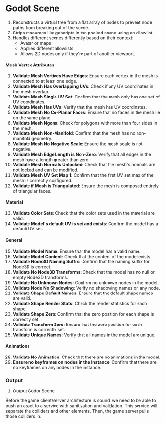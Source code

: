# Godot Scene

1. Reconstructs a virtual tree from a flat array of nodes to prevent node paths from breaking out of the scene.
2. Strips resources like gdscripts in the packed scene using an allowlist.
3. Handles different scenes differently based on their context:
   - Avatar or maps
   - Applies different allowlists
   - Allows 2D nodes only if they're part of another viewport.

#### Mesh Vertex Attributes

1. **Validate Mesh Vertices Have Edges**: Ensure each vertex in the mesh is connected to at least one edge.
2. **Validate Mesh Has Overlapping UVs**: Check if any UV coordinates in the mesh overlap.
3. **Validate Mesh Single UV Set**: Confirm that the mesh only has one set of UV coordinates.
4. **Validate Mesh Has UVs**: Verify that the mesh has UV coordinates.
5. **Validate Mesh No Co-Planar Faces**: Ensure that no faces in the mesh lie on the same plane.
6. **Validate Mesh Ngons**: Check for polygons with more than four sides in the mesh.
7. **Validate Mesh Non-Manifold**: Confirm that the mesh has no non-manifold geometry.
8. **Validate Mesh No Negative Scale**: Ensure the mesh scale is not negative.
9. **Validate Mesh Edge Length is Non-Zero**: Verify that all edges in the mesh have a length greater than zero.
10. **Validate Mesh Normals Unlocked**: Check that the mesh's normals are not locked and can be modified.
11. **Validate Mesh UV Set Map 1**: Confirm that the first UV set map of the mesh is correctly configured.
12. **Validate if Mesh is Triangulated**: Ensure the mesh is composed entirely of triangular faces.

#### Material

13. **Validate Color Sets**: Check that the color sets used in the material are valid.
14. **Validate Model's default UV is set and exists**: Confirm the model has a default UV set.

#### General

15. **Validate Model Name**: Ensure that the model has a valid name.
16. **Validate Model Content**: Check that the content of the model exists.
17. **Validate Node3D Naming Suffix**: Confirm that the naming suffix for Node3D is correct.
18. **Validate No Node3D Transforms**: Check that the model has no null or empty Node3D transforms.
19. **Validate No Unknown Nodes**: Confirm no unknown nodes in the model.
20. **Validate Node No Shadowing**: Verify no shadowing names on any node.
21. **Validate Shape Default Names**: Ensure that the default shape names are valid.
22. **Validate Shape Render Stats**: Check the render statistics for each shape.
23. **Validate Shape Zero**: Confirm that the zero position for each shape is correctly set.
24. **Validate Transform Zero**: Ensure that the zero position for each transform is correctly set.
25. **Validate Unique Names**: Verify that all names in the model are unique.

#### Animations

28. **Validate No Animation**: Check that there are no animations in the model.
29. **Ensure no keyframes on nodes in the Instance**: Confirm that there are no keyframes on any nodes in the instance.

### Output

1. Output Godot Scene

Before the game client/server architecture is sound, we need to be able to push an asset to a service with sanitization and validation. This service will separate the colliders and other elements. Then, the game server pulls those colliders in.
